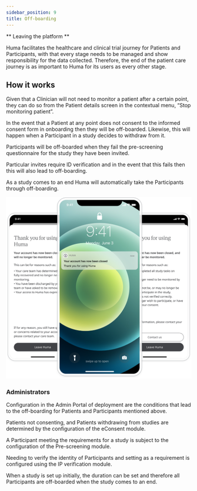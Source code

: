 ```yaml
---
sidebar_position: 9
title: Off-boarding
---
```


** Leaving the platform **

Huma facilitates the healthcare and clinical trial journey for Patients and Participants, with that every stage needs to be managed and show responsibility for the data collected. Therefore, the end of the patient care journey is as important to Huma for its users as every other stage.

## How it works

Given that a Clinician will not need to monitor a patient after a certain point, they can do so from the Patient details screen in the contextual menu, “Stop monitoring patient”.

In the event that a Patient at any point does not consent to the informed consent form in onboarding then they will be off-boarded. Likewise, this will happen when a Participant in a study decides to withdraw from it.

Participants will be off-boarded when they fail the pre-screening questionnaire for the study they have been invited.

Particular invites require ID verification and in the event that this fails then this will also lead to off-boarding.

As a study comes to an end Huma will automatically take the Participants through off-boarding.

![Offboarding in the Huma App](./assets/offboarding.svg)

### Administrators

Configuration in the Admin Portal of deployment are the conditions that lead to the off-boarding for Patients and Participants mentioned above.

Patients not consenting, and Patients withdrawing from studies are determined by the configuration of the eConsent module.

A Participant meeting the requirements for a study is subject to the configuration of the Pre-screening module. 

Needing to verify the identity of Participants and setting as a requirement is configured using the IP verification module.

When a study is set up initially, the duration can be set and therefore all Participants are off-boarded when the study comes to an end.
